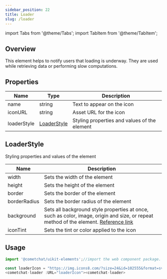 ```yaml
---
sidebar_position: 22
title: Loader
slug: /loader
---
```


import Tabs from '@theme/Tabs';
import TabItem from '@theme/TabItem';

## Overview

This element helps to notify users that loading is underway. They are used while retrieving data or performing slow computations.

## Properties

| Name | Type | Description | 
| ---- | ---- | ---- | 
| name | string | Text to appear on the icon | 
| iconURL | string | Asset URL for the icon | 
| loaderStyle | [LoaderStyle](./loader#loaderstyle) | Styling properties and values of the element | 


## LoaderStyle

Styling properties and values of the element

| Name | Description | 
| ---- | ---- | 
| width | Sets the width of the element | 
| height | Sets the height of the element | 
| border | Sets the border of the element | 
| borderRadius | Sets the border radius of the element | 
| background | Sets all background style properties at once, such as color, image, origin and size, or repeat method of the element. [Reference link](https://developer.mozilla.org/en-US/docs/Web/CSS/background) | 
| iconTint | Sets the tint or color applied to the icon | 


## Usage

<Tabs>
<TabItem value="js" label="Javascript">

```javascript
import '@cometchat/uikit-elements';//import the web component package.

const loaderIcon = "https://img.icons8.com/?size=24&id=102555&format=svg";
<cometchat-loader :URL="loaderIcon"><cometchat-loader>
```

</TabItem>
</Tabs>